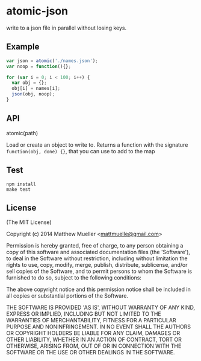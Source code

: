 
# atomic-json

  write to a json file in parallel without losing keys.

## Example

```js
var json = atomic('./names.json');
var noop = function(){};

for (var i = 0; i < 100; i++) {
  var obj = {};
  obj[i] = names[i];
  json(obj, noop);
}
```

## API

atomic(path)

  Load or create an object to write to. Returns a function with the signature `function(obj, done) {}`, that you can use to add to the map

## Test

```
npm install
make test
```

## License

(The MIT License)

Copyright (c) 2014 Matthew Mueller &lt;mattmuelle@gmail.com&gt;

Permission is hereby granted, free of charge, to any person obtaining
a copy of this software and associated documentation files (the
'Software'), to deal in the Software without restriction, including
without limitation the rights to use, copy, modify, merge, publish,
distribute, sublicense, and/or sell copies of the Software, and to
permit persons to whom the Software is furnished to do so, subject to
the following conditions:

The above copyright notice and this permission notice shall be
included in all copies or substantial portions of the Software.

THE SOFTWARE IS PROVIDED 'AS IS', WITHOUT WARRANTY OF ANY KIND,
EXPRESS OR IMPLIED, INCLUDING BUT NOT LIMITED TO THE WARRANTIES OF
MERCHANTABILITY, FITNESS FOR A PARTICULAR PURPOSE AND NONINFRINGEMENT.
IN NO EVENT SHALL THE AUTHORS OR COPYRIGHT HOLDERS BE LIABLE FOR ANY
CLAIM, DAMAGES OR OTHER LIABILITY, WHETHER IN AN ACTION OF CONTRACT,
TORT OR OTHERWISE, ARISING FROM, OUT OF OR IN CONNECTION WITH THE
SOFTWARE OR THE USE OR OTHER DEALINGS IN THE SOFTWARE.
